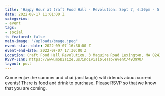 ```yaml
---
title: 'Happy Hour at Craft Food Hall - Revolution: Sept 7, 4:30pm - 5:30PM'
date: 2022-08-17 11:01:00 Z
categories:
- event
tags:
- social
is featured: false
main-image: "/uploads/image.jpeg"
event-start-date: 2022-09-07 16:30:00 Z
event-end-date: 2022-09-07 17:30:00 Z
Location: Craft Food Hall Revolution, 3 Maguire Road Lexington, MA 02421
RSVP-link: https://www.mobilize.us/indivisiblelab/event/493990/
layout: post
---
```


Come enjoy the summer and chat (and laugh) with friends about current events! There is food and drink to purchase. Please RSVP so that we know that you are coming.